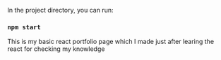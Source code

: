 

In the project directory, you can run:

### `npm start`

This is my basic react portfolio page which I made just after learing the react for checking my knowledge
